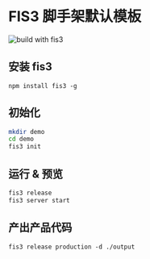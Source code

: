 # FIS3 脚手架默认模板

![build with fis3](https://img.shields.io/badge/built%20with-fis3-green.svg)

## 安装 fis3


`npm install fis3 -g`

## 初始化

```bash
mkdir demo
cd demo
fis3 init
```

## 运行 & 预览

```bash
fis3 release
fis3 server start
```

## 产出产品代码

```
fis3 release production -d ./output
```
